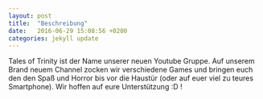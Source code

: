 ```yaml
---
layout: post
title:  "Beschreibung"
date:   2016-06-29 15:08:56 +0200
categories: jekyll update
---
```

Tales of Trinity ist der Name unserer neuen Youtube Gruppe. Auf unserem Brand neuem Channel zocken wir verschiedene
Games und bringen euch den den Spaß und Horror bis vor die Haustür (oder auf euer viel zu teures Smartphone). Wir hoffen
auf eure Unterstützung :D !


